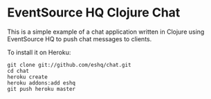 # EventSource HQ Clojure Chat

This is a simple example of a chat application written in Clojure using
EventSource HQ to push chat messages to clients.

To install it on Heroku:

    git clone git://github.com/eshq/chat.git
    cd chat
    heroku create
    heroku addons:add eshq
    git push heroku master
